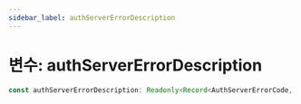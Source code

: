 ```yaml
---
sidebar_label: authServerErrorDescription
---
```


# 변수: authServerErrorDescription

```ts
const authServerErrorDescription: Readonly<Record<AuthServerErrorCode, string>>;
```
